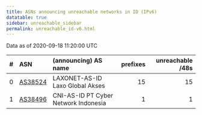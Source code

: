 ```yaml
---
title: ASNs announcing unreachable networks in ID (IPv6)
datatable: true
sidebar: unreachable_sidebar
permalink: unreachable_id-v6.html
---
```


Data as of 2020-09-18 11:20:00 UTC


<div class="datatable-begin"></div>

|   # | ASN                                    | (announcing) AS name                 |   prefixes |   unreachable /48s |
|----:|:---------------------------------------|:-------------------------------------|-----------:|-------------------:|
|   0 | [AS38524](unreachable_AS38524-v6.html) | LAXONET-AS-ID Laxo Global Akses      |         15 |                 15 |
|   1 | [AS38496](unreachable_AS38496-v6.html) | CNI-AS-ID PT Cyber Network Indonesia |          1 |                  1 |

<div class="datatable-end"></div>